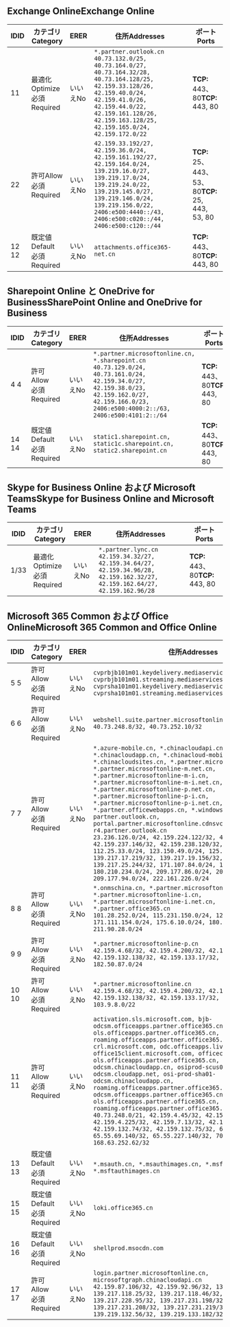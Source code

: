 <!--THIS FILE IS AUTOMATICALLY GENERATED. MANUAL CHANGES WILL BE OVERWRITTEN.-->
<!--Please contact the Office 365 Endpoints team with any questions.-->
<!--China endpoints version 2020033100-->
<!--File generated 2020-03-31 08:00:04.4420-->

## <a name="exchange-online"></a><span data-ttu-id="167c7-101">Exchange Online</span><span class="sxs-lookup"><span data-stu-id="167c7-101">Exchange Online</span></span>

<span data-ttu-id="167c7-102">ID</span><span class="sxs-lookup"><span data-stu-id="167c7-102">ID</span></span> | <span data-ttu-id="167c7-103">カテゴリ</span><span class="sxs-lookup"><span data-stu-id="167c7-103">Category</span></span> | <span data-ttu-id="167c7-104">ER</span><span class="sxs-lookup"><span data-stu-id="167c7-104">ER</span></span> | <span data-ttu-id="167c7-105">住所</span><span class="sxs-lookup"><span data-stu-id="167c7-105">Addresses</span></span> | <span data-ttu-id="167c7-106">ポート</span><span class="sxs-lookup"><span data-stu-id="167c7-106">Ports</span></span>
-- | -------------------- | -- | ---------------------------------------------------------------------------------------------------------------------------------------------------------------------------------------------------------------------------------------------- | ------------------------
<span data-ttu-id="167c7-107">1</span><span class="sxs-lookup"><span data-stu-id="167c7-107">1</span></span> | <span data-ttu-id="167c7-108">最適化</span><span class="sxs-lookup"><span data-stu-id="167c7-108">Optimize</span></span><BR><span data-ttu-id="167c7-109">必須</span><span class="sxs-lookup"><span data-stu-id="167c7-109">Required</span></span> | <span data-ttu-id="167c7-110">いいえ</span><span class="sxs-lookup"><span data-stu-id="167c7-110">No</span></span> | `*.partner.outlook.cn`<BR>`40.73.132.0/25, 40.73.164.0/27, 40.73.164.32/28, 40.73.164.128/25, 42.159.33.128/26, 42.159.40.0/24, 42.159.41.0/26, 42.159.44.0/22, 42.159.161.128/26, 42.159.163.128/25, 42.159.165.0/24, 42.159.172.0/22` | <span data-ttu-id="167c7-111">**TCP:** 443、80</span><span class="sxs-lookup"><span data-stu-id="167c7-111">**TCP:** 443, 80</span></span>
<span data-ttu-id="167c7-112">2</span><span class="sxs-lookup"><span data-stu-id="167c7-112">2</span></span> | <span data-ttu-id="167c7-113">許可</span><span class="sxs-lookup"><span data-stu-id="167c7-113">Allow</span></span><BR><span data-ttu-id="167c7-114">必須</span><span class="sxs-lookup"><span data-stu-id="167c7-114">Required</span></span> | <span data-ttu-id="167c7-115">いいえ</span><span class="sxs-lookup"><span data-stu-id="167c7-115">No</span></span> | `42.159.33.192/27, 42.159.36.0/24, 42.159.161.192/27, 42.159.164.0/24, 139.219.16.0/27, 139.219.17.0/24, 139.219.24.0/22, 139.219.145.0/27, 139.219.146.0/24, 139.219.156.0/22, 2406:e500:4440::/43, 2406:e500:c020::/44, 2406:e500:c120::/44` | <span data-ttu-id="167c7-116">**TCP:** 25、443、53、80</span><span class="sxs-lookup"><span data-stu-id="167c7-116">**TCP:** 25, 443, 53, 80</span></span>
<span data-ttu-id="167c7-117">12 </span><span class="sxs-lookup"><span data-stu-id="167c7-117">12</span></span> | <span data-ttu-id="167c7-118">既定値</span><span class="sxs-lookup"><span data-stu-id="167c7-118">Default</span></span><BR><span data-ttu-id="167c7-119">必須</span><span class="sxs-lookup"><span data-stu-id="167c7-119">Required</span></span> | <span data-ttu-id="167c7-120">いいえ</span><span class="sxs-lookup"><span data-stu-id="167c7-120">No</span></span> | `attachments.office365-net.cn` | <span data-ttu-id="167c7-121">**TCP:** 443、80</span><span class="sxs-lookup"><span data-stu-id="167c7-121">**TCP:** 443, 80</span></span>

## <a name="sharepoint-online-and-onedrive-for-business"></a><span data-ttu-id="167c7-122">Sharepoint Online と OneDrive for Business</span><span class="sxs-lookup"><span data-stu-id="167c7-122">SharePoint Online and OneDrive for Business</span></span>

<span data-ttu-id="167c7-123">ID</span><span class="sxs-lookup"><span data-stu-id="167c7-123">ID</span></span> | <span data-ttu-id="167c7-124">カテゴリ</span><span class="sxs-lookup"><span data-stu-id="167c7-124">Category</span></span> | <span data-ttu-id="167c7-125">ER</span><span class="sxs-lookup"><span data-stu-id="167c7-125">ER</span></span> | <span data-ttu-id="167c7-126">住所</span><span class="sxs-lookup"><span data-stu-id="167c7-126">Addresses</span></span> | <span data-ttu-id="167c7-127">ポート</span><span class="sxs-lookup"><span data-stu-id="167c7-127">Ports</span></span>
-- | ------------------- | -- | --------------------------------------------------------------------------------------------------------------------------------------------------------------------------------------------------- | ----------------
<span data-ttu-id="167c7-128">4 </span><span class="sxs-lookup"><span data-stu-id="167c7-128">4</span></span> | <span data-ttu-id="167c7-129">許可</span><span class="sxs-lookup"><span data-stu-id="167c7-129">Allow</span></span><BR><span data-ttu-id="167c7-130">必須</span><span class="sxs-lookup"><span data-stu-id="167c7-130">Required</span></span> | <span data-ttu-id="167c7-131">いいえ</span><span class="sxs-lookup"><span data-stu-id="167c7-131">No</span></span> | `*.partner.microsoftonline.cn, *.sharepoint.cn`<BR>`40.73.129.0/24, 40.73.161.0/24, 42.159.34.0/27, 42.159.38.0/23, 42.159.162.0/27, 42.159.166.0/23, 2406:e500:4000:2::/63, 2406:e500:4101:2::/64` | <span data-ttu-id="167c7-132">**TCP:** 443、80</span><span class="sxs-lookup"><span data-stu-id="167c7-132">**TCP:** 443, 80</span></span>
<span data-ttu-id="167c7-133">14 </span><span class="sxs-lookup"><span data-stu-id="167c7-133">14</span></span> | <span data-ttu-id="167c7-134">既定値</span><span class="sxs-lookup"><span data-stu-id="167c7-134">Default</span></span><BR><span data-ttu-id="167c7-135">必須</span><span class="sxs-lookup"><span data-stu-id="167c7-135">Required</span></span> | <span data-ttu-id="167c7-136">いいえ</span><span class="sxs-lookup"><span data-stu-id="167c7-136">No</span></span> | `static1.sharepoint.cn, static1c.sharepoint.cn, static2.sharepoint.cn` | <span data-ttu-id="167c7-137">**TCP:** 443、80</span><span class="sxs-lookup"><span data-stu-id="167c7-137">**TCP:** 443, 80</span></span>

## <a name="skype-for-business-online-and-microsoft-teams"></a><span data-ttu-id="167c7-138">Skype for Business Online および Microsoft Teams</span><span class="sxs-lookup"><span data-stu-id="167c7-138">Skype for Business Online and Microsoft Teams</span></span>

<span data-ttu-id="167c7-139">ID</span><span class="sxs-lookup"><span data-stu-id="167c7-139">ID</span></span> | <span data-ttu-id="167c7-140">カテゴリ</span><span class="sxs-lookup"><span data-stu-id="167c7-140">Category</span></span> | <span data-ttu-id="167c7-141">ER</span><span class="sxs-lookup"><span data-stu-id="167c7-141">ER</span></span> | <span data-ttu-id="167c7-142">住所</span><span class="sxs-lookup"><span data-stu-id="167c7-142">Addresses</span></span> | <span data-ttu-id="167c7-143">ポート</span><span class="sxs-lookup"><span data-stu-id="167c7-143">Ports</span></span>
-- | -------------------- | -- | -------------------------------------------------------------------------------------------------------------------------------- | ----------------
<span data-ttu-id="167c7-144">1/3</span><span class="sxs-lookup"><span data-stu-id="167c7-144">3</span></span> | <span data-ttu-id="167c7-145">最適化</span><span class="sxs-lookup"><span data-stu-id="167c7-145">Optimize</span></span><BR><span data-ttu-id="167c7-146">必須</span><span class="sxs-lookup"><span data-stu-id="167c7-146">Required</span></span> | <span data-ttu-id="167c7-147">いいえ</span><span class="sxs-lookup"><span data-stu-id="167c7-147">No</span></span> | `*.partner.lync.cn`<BR>`42.159.34.32/27, 42.159.34.64/27, 42.159.34.96/28, 42.159.162.32/27, 42.159.162.64/27, 42.159.162.96/28` | <span data-ttu-id="167c7-148">**TCP:** 443、80</span><span class="sxs-lookup"><span data-stu-id="167c7-148">**TCP:** 443, 80</span></span>

## <a name="microsoft-365-common-and-office-online"></a><span data-ttu-id="167c7-149">Microsoft 365 Common および Office Online</span><span class="sxs-lookup"><span data-stu-id="167c7-149">Microsoft 365 Common and Office Online</span></span>

<span data-ttu-id="167c7-150">ID</span><span class="sxs-lookup"><span data-stu-id="167c7-150">ID</span></span> | <span data-ttu-id="167c7-151">カテゴリ</span><span class="sxs-lookup"><span data-stu-id="167c7-151">Category</span></span> | <span data-ttu-id="167c7-152">ER</span><span class="sxs-lookup"><span data-stu-id="167c7-152">ER</span></span> | <span data-ttu-id="167c7-153">住所</span><span class="sxs-lookup"><span data-stu-id="167c7-153">Addresses</span></span> | <span data-ttu-id="167c7-154">ポート</span><span class="sxs-lookup"><span data-stu-id="167c7-154">Ports</span></span>
-- | ------------------- | -- | ---------------------------------------------------------------------------------------------------------------------------------------------------------------------------------------------------------------------------------------------------------------------------------------------------------------------------------------------------------------------------------------------------------------------------------------------------------------------------------------------------------------------------------------------------------------------------------------------------------------------------------------------------------------------------------------------------------------------------------------------------------------------------------------------------------------------------------------------------------------------------- | ----------------
<span data-ttu-id="167c7-155">5 </span><span class="sxs-lookup"><span data-stu-id="167c7-155">5</span></span> | <span data-ttu-id="167c7-156">許可</span><span class="sxs-lookup"><span data-stu-id="167c7-156">Allow</span></span><BR><span data-ttu-id="167c7-157">必須</span><span class="sxs-lookup"><span data-stu-id="167c7-157">Required</span></span> | <span data-ttu-id="167c7-158">いいえ</span><span class="sxs-lookup"><span data-stu-id="167c7-158">No</span></span> | `cvprbjb101m01.keydelivery.mediaservices.chinacloudapi.cn, cvprbjb101m01.streaming.mediaservices.chinacloudapi.cn, cvprsha101m01.keydelivery.mediaservices.chinacloudapi.cn, cvprsha101m01.streaming.mediaservices.chinacloudapi.cn` | <span data-ttu-id="167c7-159">**TCP:** 443、80</span><span class="sxs-lookup"><span data-stu-id="167c7-159">**TCP:** 443, 80</span></span>
<span data-ttu-id="167c7-160">6 </span><span class="sxs-lookup"><span data-stu-id="167c7-160">6</span></span> | <span data-ttu-id="167c7-161">許可</span><span class="sxs-lookup"><span data-stu-id="167c7-161">Allow</span></span><BR><span data-ttu-id="167c7-162">必須</span><span class="sxs-lookup"><span data-stu-id="167c7-162">Required</span></span> | <span data-ttu-id="167c7-163">いいえ</span><span class="sxs-lookup"><span data-stu-id="167c7-163">No</span></span> | `webshell.suite.partner.microsoftonline.cn`<BR>`40.73.248.8/32, 40.73.252.10/32` | <span data-ttu-id="167c7-164">**TCP:** 443、80</span><span class="sxs-lookup"><span data-stu-id="167c7-164">**TCP:** 443, 80</span></span>
<span data-ttu-id="167c7-165">7 </span><span class="sxs-lookup"><span data-stu-id="167c7-165">7</span></span> | <span data-ttu-id="167c7-166">許可</span><span class="sxs-lookup"><span data-stu-id="167c7-166">Allow</span></span><BR><span data-ttu-id="167c7-167">必須</span><span class="sxs-lookup"><span data-stu-id="167c7-167">Required</span></span> | <span data-ttu-id="167c7-168">いいえ</span><span class="sxs-lookup"><span data-stu-id="167c7-168">No</span></span> | `*.azure-mobile.cn, *.chinacloudapi.cn, *.chinacloudapp.cn, *.chinacloud-mobile.cn, *.chinacloudsites.cn, *.partner.microsoftonline-m.cn, *.partner.microsoftonline-m.net.cn, *.partner.microsoftonline-m-i.cn, *.partner.microsoftonline-m-i.net.cn, *.partner.microsoftonline-p.net.cn, *.partner.microsoftonline-p-i.cn, *.partner.microsoftonline-p-i.net.cn, *.partner.officewebapps.cn, *.windowsazure.cn, partner.outlook.cn, portal.partner.microsoftonline.cdnsvc.com, r4.partner.outlook.cn`<BR>`23.236.126.0/24, 42.159.224.122/32, 42.159.233.91/32, 42.159.237.146/32, 42.159.238.120/32, 58.68.168.0/24, 112.25.33.0/24, 123.150.49.0/24, 125.65.247.0/24, 139.217.17.219/32, 139.217.19.156/32, 139.217.21.3/32, 139.217.25.244/32, 171.107.84.0/24, 180.210.232.0/24, 180.210.234.0/24, 209.177.86.0/24, 209.177.90.0/24, 209.177.94.0/24, 222.161.226.0/24` | <span data-ttu-id="167c7-169">**TCP:** 443、80</span><span class="sxs-lookup"><span data-stu-id="167c7-169">**TCP:** 443, 80</span></span>
<span data-ttu-id="167c7-170">8 </span><span class="sxs-lookup"><span data-stu-id="167c7-170">8</span></span> | <span data-ttu-id="167c7-171">許可</span><span class="sxs-lookup"><span data-stu-id="167c7-171">Allow</span></span><BR><span data-ttu-id="167c7-172">必須</span><span class="sxs-lookup"><span data-stu-id="167c7-172">Required</span></span> | <span data-ttu-id="167c7-173">いいえ</span><span class="sxs-lookup"><span data-stu-id="167c7-173">No</span></span> | `*.onmschina.cn, *.partner.microsoftonline.net.cn, *.partner.microsoftonline-i.cn, *.partner.microsoftonline-i.net.cn, *.partner.office365.cn`<BR>`101.28.252.0/24, 115.231.150.0/24, 123.235.32.0/24, 171.111.154.0/24, 175.6.10.0/24, 180.210.229.0/24, 211.90.28.0/24` | <span data-ttu-id="167c7-174">**TCP:** 443、80</span><span class="sxs-lookup"><span data-stu-id="167c7-174">**TCP:** 443, 80</span></span>
<span data-ttu-id="167c7-175">9 </span><span class="sxs-lookup"><span data-stu-id="167c7-175">9</span></span> | <span data-ttu-id="167c7-176">許可</span><span class="sxs-lookup"><span data-stu-id="167c7-176">Allow</span></span><BR><span data-ttu-id="167c7-177">必須</span><span class="sxs-lookup"><span data-stu-id="167c7-177">Required</span></span> | <span data-ttu-id="167c7-178">いいえ</span><span class="sxs-lookup"><span data-stu-id="167c7-178">No</span></span> | `*.partner.microsoftonline-p.cn`<BR>`42.159.4.68/32, 42.159.4.200/32, 42.159.7.156/32, 42.159.132.138/32, 42.159.133.17/32, 42.159.135.78/32, 182.50.87.0/24` | <span data-ttu-id="167c7-179">**TCP:** 443、80</span><span class="sxs-lookup"><span data-stu-id="167c7-179">**TCP:** 443, 80</span></span>
<span data-ttu-id="167c7-180">10  </span><span class="sxs-lookup"><span data-stu-id="167c7-180">10</span></span> | <span data-ttu-id="167c7-181">許可</span><span class="sxs-lookup"><span data-stu-id="167c7-181">Allow</span></span><BR><span data-ttu-id="167c7-182">必須</span><span class="sxs-lookup"><span data-stu-id="167c7-182">Required</span></span> | <span data-ttu-id="167c7-183">いいえ</span><span class="sxs-lookup"><span data-stu-id="167c7-183">No</span></span> | `*.partner.microsoftonline.cn`<BR>`42.159.4.68/32, 42.159.4.200/32, 42.159.7.156/32, 42.159.132.138/32, 42.159.133.17/32, 42.159.135.78/32, 103.9.8.0/22` | <span data-ttu-id="167c7-184">**TCP:** 443、80</span><span class="sxs-lookup"><span data-stu-id="167c7-184">**TCP:** 443, 80</span></span>
<span data-ttu-id="167c7-185">11 </span><span class="sxs-lookup"><span data-stu-id="167c7-185">11</span></span> | <span data-ttu-id="167c7-186">許可</span><span class="sxs-lookup"><span data-stu-id="167c7-186">Allow</span></span><BR><span data-ttu-id="167c7-187">必須</span><span class="sxs-lookup"><span data-stu-id="167c7-187">Required</span></span> | <span data-ttu-id="167c7-188">いいえ</span><span class="sxs-lookup"><span data-stu-id="167c7-188">No</span></span> | `activation.sls.microsoft.com, bjb-odcsm.officeapps.partner.office365.cn, bjb-ols.officeapps.partner.office365.cn, bjb-roaming.officeapps.partner.office365.cn, crl.microsoft.com, odc.officeapps.live.com, office15client.microsoft.com, officecdn.microsoft.com, ols.officeapps.partner.office365.cn, osi-prod-bjb01-odcsm.chinacloudapp.cn, osiprod-scus01-odcsm.cloudapp.net, osi-prod-sha01-odcsm.chinacloudapp.cn, roaming.officeapps.partner.office365.cn, sha-odcsm.officeapps.partner.office365.cn, sha-ols.officeapps.partner.office365.cn, sha-roaming.officeapps.partner.office365.cn`<BR>`40.73.248.0/21, 42.159.4.45/32, 42.159.4.50/32, 42.159.4.225/32, 42.159.7.13/32, 42.159.132.73/32, 42.159.132.74/32, 42.159.132.75/32, 65.52.98.231/32, 65.55.69.140/32, 65.55.227.140/32, 70.37.81.47/32, 168.63.252.62/32` | <span data-ttu-id="167c7-189">**TCP:** 443、80</span><span class="sxs-lookup"><span data-stu-id="167c7-189">**TCP:** 443, 80</span></span>
<span data-ttu-id="167c7-190">13 </span><span class="sxs-lookup"><span data-stu-id="167c7-190">13</span></span> | <span data-ttu-id="167c7-191">既定値</span><span class="sxs-lookup"><span data-stu-id="167c7-191">Default</span></span><BR><span data-ttu-id="167c7-192">必須</span><span class="sxs-lookup"><span data-stu-id="167c7-192">Required</span></span> | <span data-ttu-id="167c7-193">いいえ</span><span class="sxs-lookup"><span data-stu-id="167c7-193">No</span></span> | `*.msauth.cn, *.msauthimages.cn, *.msftauth.cn, *.msftauthimages.cn` | <span data-ttu-id="167c7-194">**TCP:** 443、80</span><span class="sxs-lookup"><span data-stu-id="167c7-194">**TCP:** 443, 80</span></span>
<span data-ttu-id="167c7-195">15 </span><span class="sxs-lookup"><span data-stu-id="167c7-195">15</span></span> | <span data-ttu-id="167c7-196">既定値</span><span class="sxs-lookup"><span data-stu-id="167c7-196">Default</span></span><BR><span data-ttu-id="167c7-197">必須</span><span class="sxs-lookup"><span data-stu-id="167c7-197">Required</span></span> | <span data-ttu-id="167c7-198">いいえ</span><span class="sxs-lookup"><span data-stu-id="167c7-198">No</span></span> | `loki.office365.cn` | <span data-ttu-id="167c7-199">**TCP:** 443</span><span class="sxs-lookup"><span data-stu-id="167c7-199">**TCP:** 443</span></span>
<span data-ttu-id="167c7-200">16 </span><span class="sxs-lookup"><span data-stu-id="167c7-200">16</span></span> | <span data-ttu-id="167c7-201">既定値</span><span class="sxs-lookup"><span data-stu-id="167c7-201">Default</span></span><BR><span data-ttu-id="167c7-202">必須</span><span class="sxs-lookup"><span data-stu-id="167c7-202">Required</span></span> | <span data-ttu-id="167c7-203">いいえ</span><span class="sxs-lookup"><span data-stu-id="167c7-203">No</span></span> | `shellprod.msocdn.com` | <span data-ttu-id="167c7-204">**TCP:** 443</span><span class="sxs-lookup"><span data-stu-id="167c7-204">**TCP:** 443</span></span>
<span data-ttu-id="167c7-205">17 </span><span class="sxs-lookup"><span data-stu-id="167c7-205">17</span></span> | <span data-ttu-id="167c7-206">許可</span><span class="sxs-lookup"><span data-stu-id="167c7-206">Allow</span></span><BR><span data-ttu-id="167c7-207">必須</span><span class="sxs-lookup"><span data-stu-id="167c7-207">Required</span></span> | <span data-ttu-id="167c7-208">いいえ</span><span class="sxs-lookup"><span data-stu-id="167c7-208">No</span></span> | `login.partner.microsoftonline.cn, microsoftgraph.chinacloudapi.cn`<BR>`42.159.87.106/32, 42.159.92.96/32, 139.217.115.121/32, 139.217.118.25/32, 139.217.118.46/32, 139.217.118.54/32, 139.217.228.95/32, 139.217.231.198/32, 139.217.231.208/32, 139.217.231.219/32, 139.219.132.56/32, 139.219.133.182/32` | <span data-ttu-id="167c7-209">**TCP:** 443、80</span><span class="sxs-lookup"><span data-stu-id="167c7-209">**TCP:** 443, 80</span></span>
